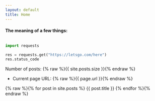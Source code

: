 ```yaml
---
layout: default
title: Home
---
```


#### The meaning of a few things:

```python

import requests

res = requests.get("https://letsgo.com/here")
res.status_code

```
Number of posts: {% raw %}{{ site.posts.size }}{% endraw %}
- Current page URL: {% raw %}{{ page.url }}{% endraw %}

{% raw %}{% for post in site.posts %}
  {{ post.title }}
{% endfor %}{% endraw %}